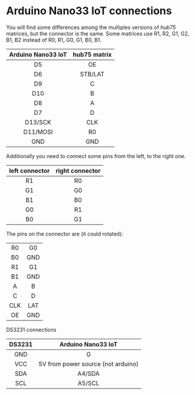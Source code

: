 Arduino Nano33 IoT connections
=====================
You will find some differences among the multiples versions of _hub75_ matrices, but the connector is the same. Some matrices use R1, R2, G1, G2, B1, B2 instead of R0, R1, G0, G1, B0, B1.

| Arduino Nano33 IoT | hub75 matrix |
|:-:|:-:|
| D5 | OE |
| D6 | STB/LAT |
| D9 | C |
| D10 | B |
| D8 | A |
| D7 | D |
| D13/SCK | CLK |
| D11/MOSI| R0 |
| GND | GND |

Additionally you need to connect some pins from the left, to the right one.

| left connector | right connector |
|:-:|:-:|
| R1 | R0 |
| G1 | G0 |
| B1 | B0 |
| G0 | R1 |
| B0 | G1 |


The pins on the connector are (it could rotated):

|  |  |
|:-:|:-:|
| R0 | G0 |
| B0 | GND |
| R1 | G1 |
| B1 | GND |
| A | B |
| C | D |
| CLK | LAT |
| OE | GND |



DS3231 connections

| DS3231 | Arduino Nano33 IoT|
|:-:|:-:|
| GND | G |
| VCC | 5V from power source (not arduino) |
| SDA | A4/SDA |
| SCL | A5/SCL |
